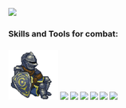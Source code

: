 </p alaing="center"> <img src="[https://github.com/vimirsi/vimirsi/blob/main/ryback-eating-ruffles-potato-chips-rayback.gif]" width= "1000" /> <p aling="center">   
<h3 aling="left">Skills and Tools for combat: <h3>     
<img src="https://github.com/Higlik/Higlik/blob/main/CD1.gif" width="100" />       
<img src="https://cdn.jsdelivr.net/gh/devicons/devicon/icons/java/java-original-wordmark.svg" width="60" />     
<img src="https://cdn.jsdelivr.net/gh/devicons/devicon/icons/spring/spring-original-wordmark.svg" width="60"  />     
<img src="https://cdn.jsdelivr.net/gh/devicons/devicon/icons/python/python-original-wordmark.svg" width= "60"/>     
<img src="https://cdn.jsdelivr.net/gh/devicons/devicon/icons/mysql/mysql-original-wordmark.svg" width="60"/>     
<img src="https://cdn.jsdelivr.net/gh/devicons/devicon/icons/react/react-original-wordmark.svg" width="60"/>     
<img src="https://cdn.jsdelivr.net/gh/devicons/devicon/icons/csharp/csharp-original.svg" width="60" />     
<img src="https://cdn.jsdelivr.net/gh/devicons/devicon/icons/h
